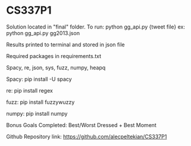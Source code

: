 # CS337P1
Solution located in "final" folder.
To run: python gg_api.py {tweet file}
ex: python gg_api.py gg2013.json

Results printed to terminal and stored in json file

Required packages in requirements.txt

Spacy, re, json, sys, fuzz, numpy, heapq

Spacy: pip install -U spacy

re: pip install regex

fuzz: pip install fuzzywuzzy

numpy: pip install numpy

Bonus Goals Completed: Best/Worst Dressed + Best Moment

Github Repository link: https://github.com/alecpeltekian/CS337P1
